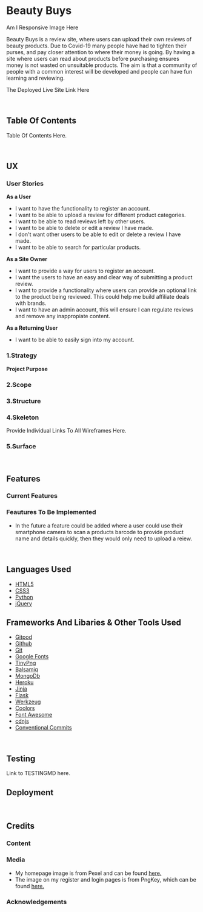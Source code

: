 # Beauty Buys

Am I Responsive Image Here

Beauty Buys is a review site, where users can upload their own reviews of beauty products. Due to Covid-19 many people have had to tighten
their purses, and pay closer attention to where their money is going. By having a site where users can read about products before purchasing
ensures money is not wasted on unsuitable products. The aim is that a community of people with a common interest will be developed and 
people can have fun learning and reviewing.

The Deployed Live Site Link Here 

<br>

## Table Of Contents 

Table Of Contents Here.

<br>

## UX 

### User Stories 

**As a User**

* I want to have the functionality to register an account.
* I want to be able to upload a review for different product categories. 
* I want to be able to read reviews left by other users.
* I want to be able to delete or edit a review I have made. 
* I don't want other users to be able to edit or delete a review I have made.
* I want to be able to search for particular products.

**As a Site Owner**

* I want to provide a way for users to register an account.
* I want the users to have an easy and clear way of submitting a product review. 
* I want to provide a functionality where users can provide an optional link to the product being reviewed. This could help me build affiliate
  deals with brands.
* I want to have an admin account, this will ensure I can regulate reviews and remove any inappropiate content. 

**As a Returning User**

* I want to be able to easily sign into my account. 

### 1.Strategy 

**Project Purpose**

### 2.Scope

### 3.Structure

### 4.Skeleton

Provide Individual Links To All Wireframes Here.

### 5.Surface

<br>

## Features 

### Current Features 

### Feautures To Be Implemented

* In the future a feature could be added where a user could use their smartphone camera to scan a products barcode to provide product name 
  and details quickly, then they would only need to upload a reiew. 

<br>

## Languages Used 

* [HTML5]()
* [CSS3]()
* [Python]()
* [jQuery]()

## Frameworks And Libaries & Other Tools Used 

* [Gitpod]()
* [Github]()
* [Git]()
* [Google Fonts]()
* [TinyPng]()
* [Balsamiq]()
* [MongoDb]()
* [Heroku]()
* [Jinja]()
* [Flask]()
* [Werkzeug]()
* [Coolors](https://coolors.co/palettes/trending)
* [Font Awesome]()
* [cdnjs]()
* [Conventional Commits](https://www.conventionalcommits.org/en/v1.0.0/)

<br>

## Testing 

Link to TESTINGMD here. 

## Deployment 

<br>

## Credits 

### Content 

### Media 

* My homepage image is from Pexel and can be found [here.](https://www.pexels.com/photo/happy-woman-removing-face-mask-after-taking-bath-3852159/)
* The image on my register and login pages is from PngKey, which can be found [here.](https://www.pngkey.com/detail/u2e6q8o0y3w7e6t4_customer-clipart-client-happy-cartoon-image-of-people)

### Acknowledgements